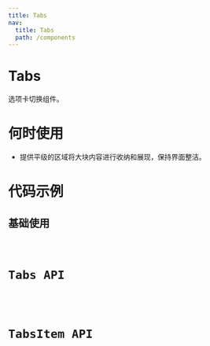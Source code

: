 ```yaml
---
title: Tabs
nav:
  title: Tabs
  path: /components
---
```


# Tabs

选项卡切换组件。

# 何时使用

- 提供平级的区域将大块内容进行收纳和展现，保持界面整洁。

# 代码示例

## 基础使用

<code src="./demos/basic.tsx" />

# Tabs API

<API src="/Tabs.tsx" />

# TabsItem API

<API src="/TabsItem.tsx" />
